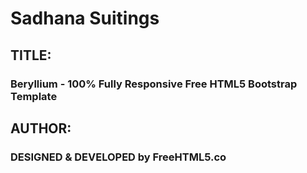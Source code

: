 # Sadhana Suitings

## TITLE: 
### Beryllium - 100% Fully Responsive Free HTML5 Bootstrap Template

## AUTHOR:
### DESIGNED & DEVELOPED by FreeHTML5.co
